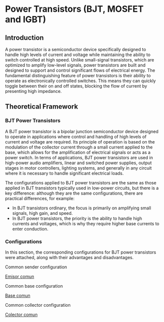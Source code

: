 # Power Transistors (BJT, MOSFET and IGBT)
## Introduction
A power transistor is a semiconductor device specifically designed to handle high levels of current and voltage while maintaining the ability to switch controlled at high speed. Unlike small-signal transistors, which are optimized to amplify low-level signals, power transistors are built and designed to support and control significant flows of electrical energy. The fundamental distinguishing feature of power transistors is their ability to operate as electronically controlled switches. This means they can quickly toggle between their on and off states, blocking the flow of current by presenting high impedance.

## Theoretical Framework
### BJT Power Transistors
A BJT power transistor is a bipolar junction semiconductor device designed to operate in applications where control and handling of high levels of current and voltage are required. Its principle of operation is based on the modulation of the collector current through a small current applied to the base, which allows for the amplification of electrical signals or acts as a power switch. In terms of applications, BJT power transistors are used in high-power audio amplifiers, linear and switched power supplies, output stages in motor controllers, lighting systems, and generally in any circuit where it is necessary to handle significant electrical loads.

The configurations applied to BJT power transistors are the same as those applied in BJT transistors typically used in low-power circuits, but there is a key difference: although they are the same configurations, there are practical differences, for example:
- In BJT transistors ordinary, the focus is primarily on amplifying small signals, high gain, and speed.
- In BJT power transistors, the priority is the ability to handle high currents and voltages, which is why they require higher base currents to enter conduction.

### Configurations
In this section, the corresponding configurations for BJT power transistors were attached, along with their advantages and disadvantages.

Common sender configuration

[Emisor comun](https://github.com/Samuel-Gonzalez22/power_electronics-2025/blob/804306eaceb8bfa4e6ee32a0bd8154dd7eb4938d/Module%202%20-%20Power%20Transistors%20(BJT,%20MOSFET,%20and%20IGBT)/Images/Configurations/Emisor%20comun.png)




Common base configuration

[Base comun](https://github.com/Samuel-Gonzalez22/power_electronics-2025/blob/804306eaceb8bfa4e6ee32a0bd8154dd7eb4938d/Module%202%20-%20Power%20Transistors%20(BJT,%20MOSFET,%20and%20IGBT)/Images/Configurations/Base%20comun.png)



Common collector configuration

[Colector comun](https://github.com/Samuel-Gonzalez22/power_electronics-2025/blob/804306eaceb8bfa4e6ee32a0bd8154dd7eb4938d/Module%202%20-%20Power%20Transistors%20(BJT,%20MOSFET,%20and%20IGBT)/Images/Configurations/Colector%20comun.png)

